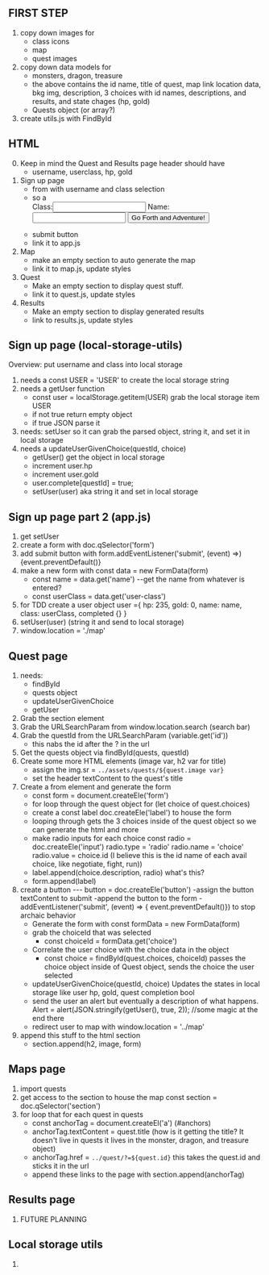 ## FIRST STEP
1) copy down images for
    - class icons
    - map
    - quest images
2) copy down data models for
    - monsters, dragon, treasure
    - the above contains the id name, title of quest, map link location data, bkg img, description, 3 choices with id names, descriptions, and results, and state chages (hp, gold)
    - Quests object (or array?)
3) create utils.js with FindById

## HTML
0) Keep in mind the Quest and Results page header should have
    - username, userclass, hp, gold
1) Sign up page
    - from with username and class selection
    - so a <form><label>Class:<input name="user-class" /></label>
    <label>Name: <input name="name" /></label>
    <button>Go Forth and Adventure!</button>
    - submit button
    - link it to app.js
2) Map
    - make an empty section to auto generate the map
    - link it to map.js, update styles
3) Quest
    - Make an empty section to display quest stuff. 
    - link it to quest.js, update styles
4) Results
    - Make an empty section to display generated results
    - link to results.js, update styles


## Sign up page (local-storage-utils)
Overview: put username and class into local storage
1) needs a const USER = 'USER' to create the local storage string
2) needs a getUser function
    - const user = localStorage.getitem(USER) grab the local storage item USER
    - if not true return empty object
    - if true JSON parse it
3) needs: setUser so it can grab the parsed object, string it, and set it in local storage
4) needs a updateUserGivenChoice(questId, choice)
    - getUser() get the object in local storage
    - increment user.hp
    - increment user.gold
    - user.complete[questId] = true;
    - setUser(user) aka string it and set in local storage

## Sign up page part 2 (app.js)
1) get setUser
2) create a form with doc.qSelector('form')
3) add submit button with form.addEventListener('submit', (event) =>)
    {event.preventDefault()}
4) make a new form with const data = new FormData(form)
    - const name = data.get('name') --get the name from whatever is entered?
    - const userClass = data.get('user-class')
5) for TDD create a user object user ={
    hp: 235,
    gold: 0,
    name: name,
    class: userClass,
    completed {}
}
6) setUser(user) (string it and send to local storage)
7) window.location = './map'

## Quest page
1) needs:
    - findById
    - quests object
    - updateUserGivenChoice
    - getUser
2) Grab the section element
3) Grab the URLSearchParam from window.location.search (search bar)
4) Grab the questId from the URLSearchParam (variable.get('id'))
    - this nabs the id after the ? in the url
5) Get the quests object via findById(quests, questId)
6) Create some more HTML elements (image var, h2 var for title)
    - assign the img.sr = `../assets/quests/${quest.image var}` 
    - set the header textContent to the quest's title
7) Create a from element and generate the form
    - const form = document.createEle('form')
    - for loop through the quest object for (let choice of quest.choices)
    - create a const label doc.createEle('label') to house the form
    - looping through gets the 3 choices inside of the quest object so we can generate the html and more
    - make radio inputs for each choice
    const radio = doc.createEle('input')
    radio.type = 'radio'
    radio.name = 'choice'
    radio.value = choice.id (I believe this is the id name of each avail choice, like negotiate, fight, run))
    - label.append(choice.description, radio) what's this?
    - form.append(label)
8) create a button --- button = doc.createEle('button')
    -assign the button textContent to submit
    -append the button to the form
    -addEventListener('submit', (event) => { event.preventDefault()}) to stop archaic behavior
    - Generate the form with const formData = new FormData(form)
    - grab the choiceId that was selected 
        - const choiceId = formData.get('choice')
    - Correlate the user choice with the choice data in the object
         - const choice = findById(quest.choices, choiceId) passes the choice object inside of Quest object, sends the choice the user selected
    - updateUserGivenChoice(questId, choice) Updates the states in local storage like user hp, gold, quest completion bool
    - send the user an alert but eventually a description of what happens. Alert = alert(JSON.stringify(getUser(), true, 2)); //some magic at the end there
    - redirect user to map with window.location = '../map'
9) append this stuff to the html section
    - section.append(h2, image, form)

## Maps page
1) import quests
2) get access to the section to house the map const section = doc.qSelector('section')
3) for loop that for each quest in quests
    - const anchorTag = document.createEl('a') (#anchors)
    - anchorTag.textContent = quest.title (how is it getting the title? It doesn't live in quests it lives in the monster, dragon, and treasure object)
    - anchorTag.href = `../quest/?=${quest.id}`  this takes the quest.id and sticks it in the url
    - append these links to the page with section.append(anchorTag)

## Results page
1) FUTURE PLANNING

## Local storage utils
1)